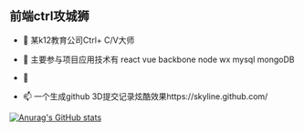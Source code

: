 
## 前端ctrl攻城狮

- 👋 某k12教育公司Ctrl+ C/V大师

- 🌱 主要参与项目应用技术有 react vue backbone node wx mysql mongoDB
- 💞️
- 📫 一个生成github 3D提交记录炫酷效果https://skyline.github.com/

[![Anurag's GitHub stats](https://github-readme-stats.vercel.app/api?username=zhao1207&show_icons=true&theme=tokyonight)](https://github.com/anuraghazra/github-readme-stats)
